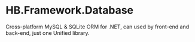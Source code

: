 # HB.Framework.Database
Cross-platform MySQL &amp; SQLite ORM for .NET, can used by front-end and back-end, just one Unified library.
